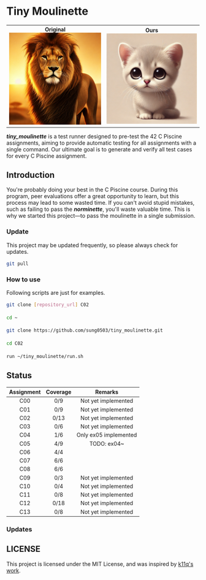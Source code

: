 # Tiny Moulinette

<table>
  <tr>
    <td align="center">
      <strong>Original</strong><br>
      <img src="images/moulinette.webp" alt="이미지 1" width="300"/>
    </td>
    <td align="center">
      <strong>Ours</strong><br>
      <img src="images/tiny_moulinette.webp" alt="이미지 2" width="300"/>
    </td>
  </tr>
</table>

***tiny_moulinette*** is a test runner designed to pre-test the 42 C Piscine assignments, aiming to provide automatic testing for all assignments with a single command. Our ultimate goal is to generate and verify all test cases for every C Piscine assignment.

## Introduction
You're probably doing your best in the C Piscine course. During this program, peer evaluations offer a great opportunity to learn, but this process may lead to some wasted time. If you can't avoid stupid mistakes, such as failing to pass the ***norminette***, you'll waste valuable time. This is why we started this project—to pass the moulinette in a single submission.

### Update
This project may be updated frequently, so please always check for updates.

```bash
git pull
```

### How to use

Following scripts are just for examples.

```bash
git clone [repository_url] C02

cd ~

git clone https://github.com/sung0503/tiny_moulinette.git

cd C02

run ~/tiny_moulinette/run.sh
```

## Status
| Assignment    | Coverage  | Remarks               |
|:-------------:|:---------:|:---------------------:|
| C00           | 0/9       | Not yet implemented   |
| C01           | 0/9       | Not yet implemented   |
| C02           | 0/13      | Not yet implemented   |
| C03           | 0/6       | Not yet implemented   |
| C04           | 1/6       | Only ex05 implemented |
| C05           | 4/9       | TODO: ex04~           |
| C06           | 4/4       |                       |
| C07           | 6/6       |                       |
| C08           | 6/6       |                       |
| C09           | 0/3       | Not yet implemented   |
| C10           | 0/4       | Not yet implemented   |
| C11           | 0/8       | Not yet implemented   |
| C12           | 0/18      | Not yet implemented   |
| C13           | 0/8       | Not yet implemented   |

### Updates

## LICENSE
This project is licensed under the MIT License, and was inspired by [k11q's work](https://github.com/k11q/mini-moulinette).